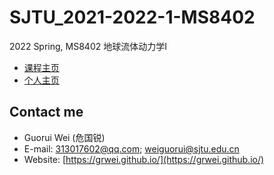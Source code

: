 # SJTU_2021-2022-1-MS8402

2022 Spring, MS8402 地球流体动力学I

- [课程主页](https://grwei.github.io/SJTU_2021-2022-1-MS8402/)
- [个人主页](https://grwei.github.io/)

## Contact me

- Guorui Wei (危国锐)
- E-mail: 313017602@qq.com; weiguorui@sjtu.edu.cn
- Website: [https://grwei.github.io/](https://grwei.github.io/)
